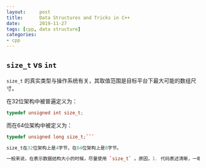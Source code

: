 ```yaml
---
layout:     post
title:      Data Structures and Tricks in C++
date:       2019-11-27
tags: [cpp, data structure]
categories: 
- cpp
---
```


## `size_t` vs `int` 
`size_t` 的真实类型与操作系统有关，其取值范围是目标平台下最大可能的数组尺寸。

在32位架构中被普遍定义为：
```cpp
typedef unsigned int size_t;
```
而在64位架构中被定义为：
```cpp
typedef unsigned long size_t;``` 

size_t在32位架构上是4字节，在64位架构上是8字节。

一般来说，在表示数据结构大小的时候，尽量使用 `size_t` 。原因，1. 代码表述清晰，一眼就可以看出这是在表示一个对象的长度 ； 2. 表示范围比 `int` 要大，特别是表示 vector 或者其他 container 的长度时 `size_t` 可以确保不出出现溢出等问题。

